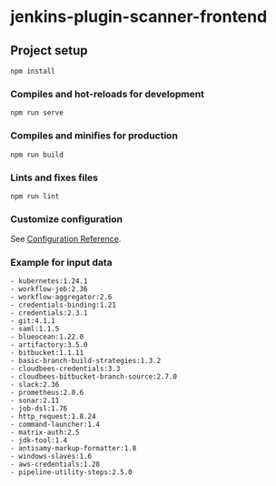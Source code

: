 # jenkins-plugin-scanner-frontend

## Project setup
```
npm install
```

### Compiles and hot-reloads for development
```
npm run serve
```

### Compiles and minifies for production
```
npm run build
```

### Lints and fixes files
```
npm run lint
```

### Customize configuration
See [Configuration Reference](https://cli.vuejs.org/config/).


### Example for input data
    - kubernetes:1.24.1
    - workflow-job:2.36
    - workflow-aggregator:2.6
    - credentials-binding:1.21
    - credentials:2.3.1
    - git:4.1.1
    - saml:1.1.5
    - blueocean:1.22.0
    - artifactory:3.5.0
    - bitbucket:1.1.11
    - basic-branch-build-strategies:1.3.2
    - cloudbees-credentials:3.3
    - cloudbees-bitbucket-branch-source:2.7.0
    - slack:2.36
    - prometheus:2.0.6
    - sonar:2.11
    - job-dsl:1.76
    - http_request:1.8.24
    - command-launcher:1.4
    - matrix-auth:2.5
    - jdk-tool:1.4
    - antisamy-markup-formatter:1.8
    - windows-slaves:1.6
    - aws-credentials:1.28
    - pipeline-utility-steps:2.5.0